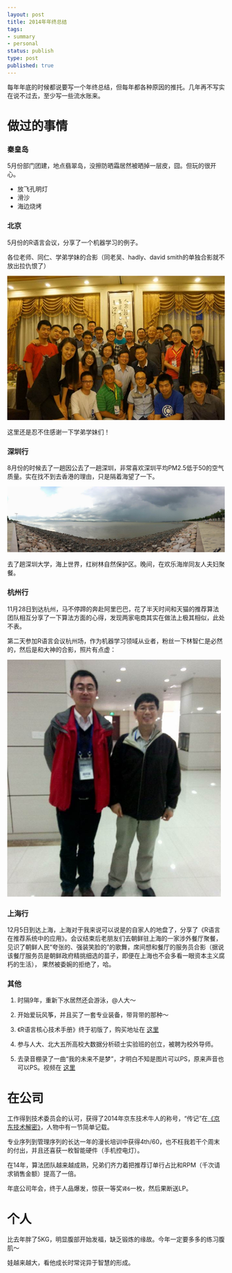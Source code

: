 ```yaml
--- 
layout: post
title: 2014年年终总结
tags: 
- summary
- personal
status: publish
type: post
published: true
---
```


每年年底的时候都说要写一个年终总结，但每年都各种原因的推托。几年再不写实在说不过去，至少写一些流水账来。


# 做过的事情


### 秦皇岛

5月份部门团建，地点翡翠岛，没擦防晒霜居然被晒掉一层皮，囧。但玩的很开心。

- 放飞孔明灯
- 滑沙
- 海边烧烤

### 北京

5月份的R语言会议，分享了一个机器学习的例子。

各位老师、同仁、学弟学妹的合影（同老吴、hadly、david smith的单独合影就不放出拉仇恨了）

<img src="/upload/pic/R2014-beijing.JPG"/>

这里还是忍不住感谢一下学弟学妹们！

### 深圳行

8月份的时候去了一趟因公去了一趟深圳，非常喜欢深圳平均PM2.5低于50的空气质量。实在找不到去香港的理由，只是隔着海望了一下。

<img src="/upload/pic/Shenzhen.jpg"/>

去了趟深圳大学，海上世界，红树林自然保护区。晚间，在欢乐海岸同友人夫妇聚餐。

### 杭州行

11月28日到达杭州，马不停蹄的奔赴阿里巴巴，花了半天时间和天猫的推荐算法团队相互分享了一下算法方面的心得，发现两家电商其实在做法上极其相似，此处不表。

第二天参加R语言会议杭州场，作为机器学习领域从业者，粉丝一下林智仁是必然的，然后是和大神的合影，照片有点虚：

<img width="495" height="549" src="/upload/pic/35151.jpg"/>

### 上海行

12月5日到达上海，上海对于我来说可以说是的自家人的地盘了，分享了《R语言在推荐系统中的应用》。会议结束后老朋友们去朝鲜驻上海的一家涉外餐厅聚餐，
见识了朝鲜人民“夸张的、强装笑脸的”的歌舞，席间想和餐厅的服务员合影（据说该餐厅服务员是朝鲜政府精挑细选的苗子，即便在上海也不会多看一眼资本主义腐朽的生活），
果然被委婉的拒绝了，哈。

### 其他

1. 时隔9年，重新下水居然还会游泳，@人大～

2. 开始爱玩风筝，并且买了一套专业装备，带背带的那种～

3. 《R语言核心技术手册》终于初版了，购买地址在 [这里](http://item.jd.com/11520666.html)

4. 参与人大、北大五所高校大数据分析硕士实验班的创立，被聘为校外导师。

6. 去录音棚录了一曲“我的未来不是梦”，才明白不知是图片可以PS，原来声音也可以PS。视频在 [这里](http://v.youku.com/v_show/id_XODc3NDA0OTU2.html)

# 在公司

工作得到技术委员会的认可，获得了2014年京东技术牛人的称号，“传记”在[《京东技术解密》](http://item.jd.com/11579054.html)，人物中有一节简单记载。

专业序列到管理序列的长达一年的漫长培训中获得4th/60，也不枉我若干个周末的付出，并且还喜获一枚智能硬件（手机控电灯）。

在14年，算法团队越来越成熟，兄弟们齐力着把推荐订单行占比和RPM（千次请求销售金额）提高了一倍。

年底公司年会，终于人品爆发，惊获一等奖`肾6`一枚，然后果断送LP。

# 个人

比去年胖了5KG，明显腹部开始发福，缺乏锻炼的缘故。今年一定要多多的练习腹肌～

娃越来越大，看他成长时常诧异于智慧的形成。


